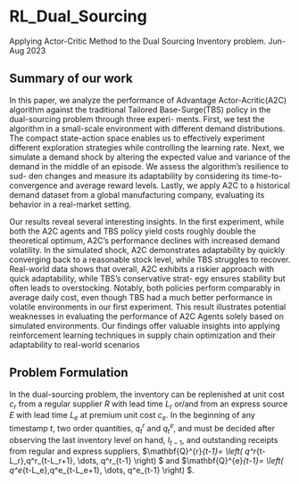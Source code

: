 # RL_Dual_Sourcing
Applying Actor-Critic Method to the Dual Sourcing Inventory problem. Jun-Aug 2023

## Summary of our work
In this paper, we analyze the performance of Advantage Actor-Acritic(A2C) algorithm against
the traditional Tailored Base-Surge(TBS) policy in the dual-sourcing problem through three experi-
ments. First, we test the algorithm in a small-scale environment with different demand distributions.
The compact state-action space enables us to effectively experiment different exploration strategies
while controlling the learning rate. Next, we simulate a demand shock by altering the expected value
and variance of the demand in the middle of an episode. We assess the algorithm’s resilience to sud-
den changes and measure its adaptability by considering its time-to-convergence and average reward
levels. Lastly, we apply A2C to a historical demand dataset from a global manufacturing company,
evaluating its behavior in a real-market setting.

Our results reveal several interesting insights. In the first experiment, while both the A2C agents
and TBS policy yield costs roughly double the theoretical optimum, A2C’s performance declines
with increased demand volatility. In the simulated shock, A2C demonstrates adaptability by quickly
converging back to a reasonable stock level, while TBS struggles to recover. Real-world data shows
that overall, A2C exhibits a riskier approach with quick adaptability, while TBS’s conservative strat-
egy ensures stability but often leads to overstocking. Notably, both policies perform comparably in
average daily cost, even though TBS had a much better performance in volatile environments in our
first experiment. This result illustrates potential weaknesses in evaluating the performance of A2C
Agents solely based on simulated environments. Our findings offer valuable insights into applying
reinforcement learning techniques in supply chain optimization and their adaptability to real-world
scenarios

## Problem Formulation
 In the dual-sourcing problem, the inventory can be replenished at unit cost $c_r$ from a regular supplier $R$ with lead time $L_r$ or/and from an express source $E$ with lead time $L_e$ at premium unit cost $c_e$. In the beginning of any timestamp $t$, two order quantities, $q^r_t$ and $q^e_t$, and must be decided after observing the last inventory level on hand, $I_{t-1}$, and outstanding receipts from regular and express suppliers, $\mathbf{Q}^{r}_{t-1}= \left( q^r_{t-L_r},q^r_{t-L_r+1}, \dots,  q^r_{t-1} \right) $ and $\mathbf{Q}^{e}_{t-1}= \left( q^e_{t-L_e},q^e_{t-L_e+1}, \dots,  q^e_{t-1} \right) $. 
